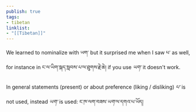 ```yaml
---
publish: true
tags:
- tibetan
linklist:
- "[[Tibetan]]"
---
```


We learned to nominalize with ཡག་ but it surprised me when I saw པ་ as well, for instance in ང་ལ་ཡིག་སྐད་སླབས་<i class="p">པ་</i>ལ་​ཐུགས་རྗེ་ཆེ། if you use <i class="p">ཡག་</i> it doesn't work.

In general statements (present) or about preference (liking / disliking) <i class="p">པ་</i> is not used, instead <i class="p">ཡག་</i> is used: ང་ཁ་ལག་བཟས་<i class="p">ཡག་</i>ལ་དགའ་པ་ཡོད།

